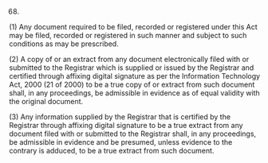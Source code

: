 68.
(1) Any document required to be filed, recorded or registered under this Act may be filed, recorded or registered in such manner and subject to such conditions as may be prescribed.

(2) A copy of or an extract from any document electronically filed with or submitted to the Registrar which is supplied or issued by the Registrar and certified through affixing digital signature as per the Information Technology Act, 2000 (21 of 2000) to be a true copy of or extract from such document shall, in any proceedings, be admissible in evidence as of equal validity with the original document.

(3) Any information supplied by the Registrar that is certified by the Registrar through affixing digital signature to be a true extract from any document filed with or submitted to the Registrar shall, in any proceedings, be admissible in evidence and be presumed, unless evidence to the contrary is adduced, to be a true extract from such document.
